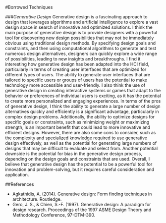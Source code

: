 #Borrowed Techniques

###*Generative Design*
Generative design is a fascinating approach to design that leverages algorithms and artificial intelligence to explore a vast design space in search of innovative and optimized solutions. I think the main purpose of generative design is to provide designers with a powerful tool for discovering new design possibilities that may not be immediately obvious using traditional design methods. By specifying design goals and constraints, and then using computational algorithms to generate and test numerous design alternatives, designers can quickly explore a wide range of possibilities, leading to new insights and breakthroughs.
I find it interesting how generative design has been adapted into the HCI field, particularly in terms of creating user interfaces that are optimized for different types of users. The ability to generate user interfaces that are tailored to specific users or groups of users has the potential to make technology more accessible and user-friendly. I also think the use of generative design in creating interactive systems or games that adapt to the behavior or preferences of individual users is exciting, as it has the potential to create more personalized and engaging experiences.
In terms of the pros of generative design, I think the ability to generate a large number of design alternatives quickly and efficiently is a significant advantage, particularly in complex design problems. Additionally, the ability to optimize designs for specific goals or constraints, such as minimizing weight or maximizing strength, is an important benefit that could lead to more innovative and efficient designs. However, there are also some cons to consider, such as the complexity and specialized knowledge required to use generative design effectively, as well as the potential for generating large numbers of designs that may be difficult to evaluate and select from. Another potential downside is the potential for bias in the generative design process, depending on the design goals and constraints that are used. Overall, I believe that generative design has the potential to be a powerful tool for innovation and problem-solving, but it requires careful consideration and application.

##References
* Agkathidis, A. (2014). Generative design: Form finding techniques in architecture. Routledge.
* Gero, J. S., & Chien, S.-F. (1997). Generative design: A paradigm for design research. Proceedings of the 1997 ASME Design Theory and Methodology Conference, 97-DTM-390.
